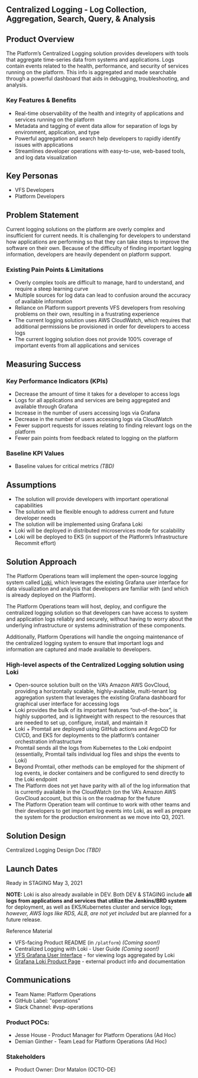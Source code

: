 ## Centralized Logging - Log Collection, Aggregation, Search, Query, & Analysis 

## Product Overview

The Platform’s Centralized Logging solution provides developers with tools that aggregate time-series data from systems and applications. Logs contain events related to the health, performance, and security of services running on the platform. This info is aggregated and made searchable through a powerful dashboard that aids in debugging, troubleshooting, and analysis. 

### Key Features & Benefits

- Real-time observability of the health and integrity of applications and services running on the platform
- Metadata and tagging of event data allow for separation of logs by environment, application, and type 
- Powerful aggregation and search help developers to rapidly identify issues with applications
- Streamlines developer operations with easy-to-use, web-based tools, and log data visualization

## Key Personas

- VFS Developers
- Platform Developers

## Problem Statement 

Current logging solutions on the platform are overly complex and insufficient for current needs. It is challenging for developers to understand how applications are performing so that they can take steps to improve the software on their own. Because of the difficulty of finding important logging information, developers are heavily dependent on platform support. 

### Existing Pain Points & Limitations

- Overly complex tools are difficult to manage, hard to understand, and require a steep learning curve 
- Multiple sources for log data can lead to confusion around the accuracy of available information 
- Reliance on Platform support prevents VFS developers from resolving problems on their own, resulting in a frustrating experience
- The current logging solution uses AWS CloudWatch, which requires that additional permissions be provisioned in order for developers to access logs
- The current logging solution does not provide 100% coverage of important events from all applications and services

## Measuring Success

### Key Performance Indicators (KPIs)

- Decrease the amount of time it takes for a developer to access logs
- Logs for all applications and services are being aggregated and available through Grafana 
- Increase in the number of users accessing logs via Grafana
- Decrease in the number of users accessing logs via CloudWatch
- Fewer support requests for issues relating to finding relevant logs on the platform
- Fewer pain points from feedback related to logging on the platform

### Baseline KPI Values
- Baseline values for critical metrics _(TBD)_

## Assumptions

- The solution will provide developers with important operational capabilities  
- The solution will be flexible enough to address current and future developer needs 
- The solution will be implemented using Grafana Loki
- Loki will be deployed in distributed microservices mode for scalability
- Loki will be deployed to EKS (in support of the Platform’s Infrastructure Recommit effort)

## Solution Approach

The Platform Operations team will implement the open-source logging system called [Loki](https://grafana.com/oss/loki/), which leverages the existing Grafana user interface for data visualization and analysis that developers are familiar with (and which is already deployed on the Platform).

The Platform Operations team will host, deploy, and configure the centralized logging solution so that developers can have access to system and application logs reliably and securely, without having to worry about the underlying infrastructure or systems administration of these components. 

Additionally, Platform Operations will handle the ongoing maintenance of the centralized logging system to ensure that important logs and information are captured and made available to developers. 

### High-level aspects of the Centralized Logging solution using Loki

- Open-source solution built on the VA’s Amazon AWS GovCloud, providing a horizontally scalable, highly-available, multi-tenant log aggregation system that leverages the existing Grafana dashboard for graphical user interface for accessing logs
- Loki provides the bulk of its important features “out-of-the-box”, is highly supported, and is lightweight with respect to the resources that are needed to set up, configure, install, and maintain it
- Loki + Promtail are deployed using GitHub actions and ArgoCD for CI/CD, and EKS for deployments to the platform’s container orchestration infrastructure
- Promtail sends all the logs from Kubernetes to the Loki endpoint (essentially, Promtail tails individual log files and ships the events to Loki)
- Beyond Promtail, other methods can be employed for the shipment of log events, ie docker containers and be configured to send directly to the Loki endpoint 
- The Platform does not yet have parity with all of the log information that is currently available in the CloudWatch (on the VA’s Amazon AWS GovCloud account, but this is on the roadmap for the future
- The Platform Operation team will continue to work with other teams and their developers to get important log events into Loki, as well as prepare the system for the production environment as we move into Q3, 2021. 

## Solution Design 

Centralized Logging Design Doc _(TBD)_

## Launch Dates

Ready in STAGING May 3, 2021 

**NOTE:** Loki is also already available in DEV. Both DEV & STAGING include **all logs from applications and services that utilize the Jenkins/BRD system** for deployment, as well as EKS/Kubernetes cluster and service logs; _however, AWS logs like RDS, ALB, are not yet included_ but are planned for a future release. 

Reference Material

- VFS-facing Product README (in `/platform`) _(Coming soon!)_
- Centralized Logging with Loki - User Guide _(Coming soon!)_
- [VFS Grafana User Interface](http://grafana.vfs.va.gov) - for viewing logs aggregated by Loki
- [Grafana Loki Product Page](https://grafana.com/oss/loki/) - external product info and documentation

## Communications

- Team Name: Platform Operations 
- GitHub Label: "operations"
- Slack Channel: #vsp-operations

### Product POCs: 

- Jesse House - Product Manager for Platform Operations (Ad Hoc)
- Demian Ginther - Team Lead for Platform Operations (Ad Hoc)

### Stakeholders

- Product Owner: Dror Matalon (OCTO-DE)


